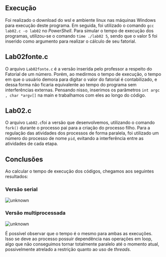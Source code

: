 ## Execução
Foi realizado o download do wsl e ambiente linux nas máquinas Windows para execução deste programa. Em seguida, foi utilizado o comando `gcc lab02.c -o lab02` no *PowerShell*. Para simular o tempo de execução dos programas, utilizou-se o comando `time ./lab02 5`, sendo que o valor 5 foi inserido como argumento para realizar o cálculo de seu fatorial.

## Lab02fonte.c
O arquivo `Lab02fonte.c` é a versão inserida pelo professor a respeito do Fatorial de um número. Porém, ao medirmos o tempo de execução, o tempo em que o usuário demora para digitar o valor do fatorial é contabilizado, e dessa forma não ficaria equivalente ao tempo do programa sem interferências externas. Pensando nisso, inserimos os parâmetros `int argc , char *argv[]` na main e trabalhamos com eles ao longo do código.

## Lab02.c
O arquivo `Lab02.c`foi a versão que desenvolvemos, utilizando o comando `fork()` durante o processo pai para a criação do processo filho. Para a regulação das atividades dos processos de forma paralela, foi utilizado um número do processo de nome `pid`, evitando a interferência entre as atividades de cada etapa.

## Conclusões
Ao calcular o tempo de execução dos códigos, chegamos aos seguintes resultados:
### Versão serial
![unknown](https://user-images.githubusercontent.com/74517849/187821165-c0624e00-7f77-48bc-ac83-74af69424d4c.png)

### Versão multiprocessada 
![unknown](https://user-images.githubusercontent.com/74517849/187821188-0b2288cb-ca76-414b-bffa-b2dfea8ec448.png)

É possível observar que o tempo é o mesmo para ambas as execuções. Isso se deve ao processo possuir dependência nas operações em loop, algo que não conseguimos tornar totalmente paralelo até o momento atual,  possivelmente atrelado a restrição quanto ao uso de *threads*. 
